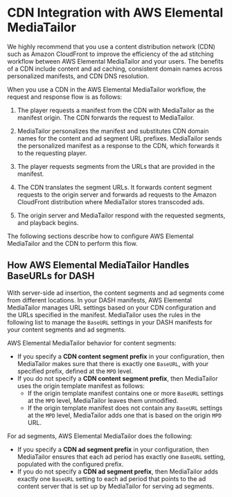 # CDN Integration with AWS Elemental MediaTailor<a name="integrating-cdn"></a>

We highly recommend that you use a content distribution network \(CDN\) such as Amazon CloudFront to improve the efficiency of the ad stitching workflow between AWS Elemental MediaTailor and your users\. The benefits of a CDN include content and ad caching, consistent domain names across personalized manifests, and CDN DNS resolution\.

When you use a CDN in the AWS Elemental MediaTailor workflow, the request and response flow is as follows:

1. The player requests a manifest from the CDN with MediaTailor as the manifest origin\. The CDN forwards the request to MediaTailor\.

1. MediaTailor personalizes the manifest and substitutes CDN domain names for the content and ad segment URL prefixes\. MediaTailor sends the personalized manifest as a response to the CDN, which forwards it to the requesting player\.

1. The player requests segments from the URLs that are provided in the manifest\. 

1. The CDN translates the segment URLs\. It forwards content segment requests to the origin server and forwards ad requests to the Amazon CloudFront distribution where MediaTailor stores transcoded ads\.

1. The origin server and MediaTailor respond with the requested segments, and playback begins\.

The following sections describe how to configure AWS Elemental MediaTailor and the CDN to perform this flow\.

## How AWS Elemental MediaTailor Handles BaseURLs for DASH<a name="baseurls-for-dash"></a>

With server\-side ad insertion, the content segments and ad segments come from different locations\. In your DASH manifests, AWS Elemental MediaTailor manages URL settings based on your CDN configuration and the URLs specified in the manifest\. MediaTailor uses the rules in the following list to manage the `BaseURL` settings in your DASH manifests for your content segments and ad segments\. 

AWS Elemental MediaTailor behavior for content segments:
+ If you specify a **CDN content segment prefix** in your configuration, then MediaTailor makes sure that there is exactly one `BaseURL`, with your specified prefix, defined at the `MPD` level\.
+ If you do not specify a **CDN content segment prefix**, then MediaTailor uses the origin template manifest as follows: 
  + If the origin template manifest contains one or more `BaseURL` settings at the `MPD` level, MediaTailor leaves them unmodified\.
  + If the origin template manifest does not contain any `BaseURL` settings at the `MPD` level, MediaTailor adds one that is based on the origin `MPD` URL\. 

For ad segments, AWS Elemental MediaTailor does the following:
+ If you specify a **CDN ad segment prefix** in your configuration, then MediaTailor ensures that each ad period has exactly one `BaseURL` setting, populated with the configured prefix\. 
+ If you do not specify a **CDN ad segment prefix**, then MediaTailor adds exactly one `BaseURL` setting to each ad period that points to the ad content server that is set up by MediaTailor for serving ad segments\.